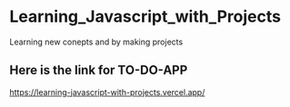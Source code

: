 # Learning_Javascript_with_Projects
Learning new conepts and by making projects

## Here is the link for TO-DO-APP
https://learning-javascript-with-projects.vercel.app/
